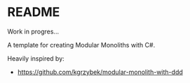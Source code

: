 # README

Work in progres...

A template for creating Modular Monoliths with C#.

Heavily inspired by:
- https://github.com/kgrzybek/modular-monolith-with-ddd
